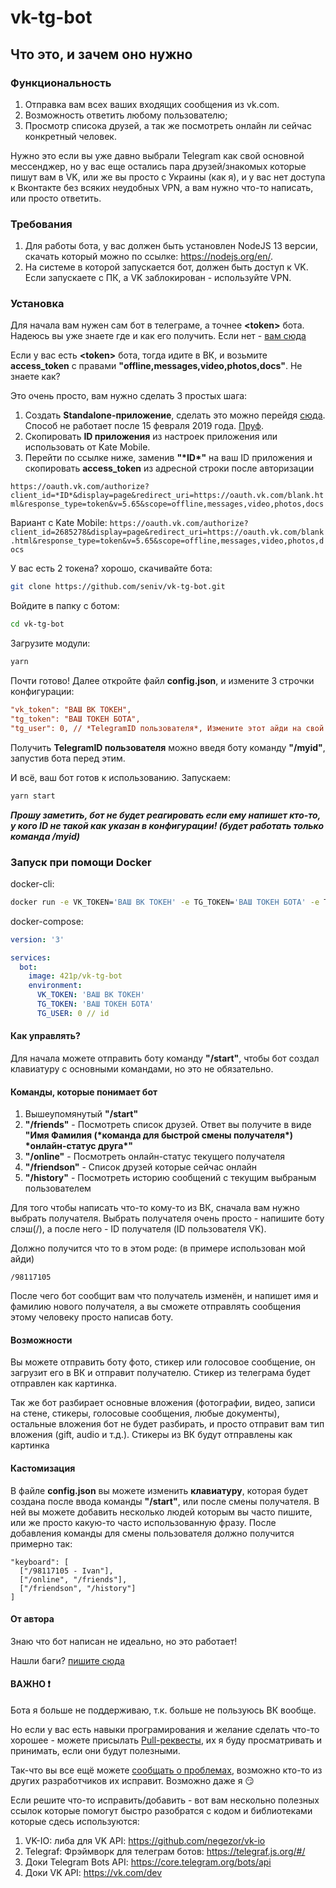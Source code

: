# vk-tg-bot

## Что это, и зачем оно нужно

### Функциональность

1. Отправка вам всех ваших входящих сообщения из vk.com.
2. Возможность ответить любому пользователю;
3. Просмотр списока друзей, а так же посмотреть онлайн ли сейчас конкретный человек.

Нужно это если вы уже давно выбрали Telegram как свой основной мессенджер, но у вас еще остались пара друзей/знакомых которые пишут вам в VK, или же вы просто с Украины (как я), и у вас нет доступа к Вконтакте без всяких неудобных VPN, а вам нужно что-то написать, или просто ответить.

### Требования

1. Для работы бота, у вас должен быть установлен NodeJS 13 версии, скачать который можно по ссылке: <https://nodejs.org/en/>.
2. На системе в которой запускается бот, должен быть доступ к VK.
Если запускаете с ПК, а VK заблокирован - используйте VPN.

### Установка

Для начала вам нужен сам бот в телеграме, а точнее **\<token\>** бота. Надеюсь вы уже знаете где и как его получить. Если нет - [вам сюда](https://core.telegram.org/bots)

Если у вас есть **\<token\>** бота, тогда идите в ВК, и возьмите **access_token** с правами **"offline,messages,video,photos,docs"**. Не знаете как?

Это очень просто, вам нужно сделать 3 простых шага:

1. Создать **Standalone-приложение**, сделать это можно перейдя [сюда](https://vk.com/editapp?act=create). Способ не работает после 15 февраля 2019 года.
[Пруф](https://vk.com/dev/messages_api).
2. Скопировать **ID приложения** из настроек приложения или использовать от Kate Mobile.
3. Перейти по ссылке ниже, заменив **"\*ID\*"** на ваш ID приложения и скопировать **access_token** из адресной строки после авторизации

`https://oauth.vk.com/authorize?client_id=*ID*&display=page&redirect_uri=https://oauth.vk.com/blank.html&response_type=token&v=5.65&scope=offline,messages,video,photos,docs`

Вариант с Kate Mobile:
`https://oauth.vk.com/authorize?client_id=2685278&display=page&redirect_uri=https://oauth.vk.com/blank.html&response_type=token&v=5.65&scope=offline,messages,video,photos,docs`

У вас есть 2 токена? хорошо, скачивайте бота:

```bash
git clone https://github.com/seniv/vk-tg-bot.git
```

Войдите в папку с ботом:

```bash
cd vk-tg-bot
```

Загрузите модули:

```bash
yarn
```

Почти готово!
Далее откройте файл **config.json**, и измените 3 строчки конфигурации:

```cfg
"vk_token": "ВАШ ВК ТОКЕН",
"tg_token": "ВАШ ТОКЕН БОТА",
"tg_user": 0, // *TelegramID пользователя*, Измените этот айди на свой
```

Получить **TelegramID пользователя** можно введя боту команду **"/myid"**, запустив бота перед этим.

И всё, ваш бот готов к использованию. Запускаем:

```bash
yarn start
```

***Прошу заметить, бот не будет реагировать если ему напишет кто-то, у кого ID не такой как указан в конфигурации! (будет работать только команда /myid)***

### Запуск при помощи Docker

docker-cli:

```bash
docker run -e VK_TOKEN='ВАШ ВК ТОКЕН' -e TG_TOKEN='ВАШ ТОКЕН БОТА' -e TG_USER=TelegramID пользователя 421p/vk-tg-bot
```

docker-compose:

```yml
version: '3'

services:
  bot:
    image: 421p/vk-tg-bot
    environment:
      VK_TOKEN: 'ВАШ ВК ТОКЕН'
      TG_TOKEN: 'ВАШ ТОКЕН БОТА'
      TG_USER: 0 // id
```

#### Как управлять?

Для начала можете отправить боту команду **"/start"**, чтобы бот создал клавиатуру с основными командами, но это не обязательно.

#### Команды, которые понимает бот

1. Вышеупомянутый **"/start"**
1. **"/friends"** - Посмотреть список друзей. Ответ вы получите в виде **"Имя Фамилия (\*команда для быстрой смены получателя\*) \*онлайн-статус друга\*"**
1. **"/online"** - Посмотреть онлайн-статус текущего получателя
1. **"/friendson"** - Список друзей которые сейчас онлайн
1. **"/history"** - Посмотреть историю сообщений с текущим выбраным пользователем

Для того чтобы написать что-то кому-то из ВК, сначала вам нужно выбрать получателя.
Выбрать получателя очень просто - напишите боту слэш(/), а после него - ID получателя (ID пользователя VK).

Должно получится что то в этом роде: (в примере использован мой айди)

```text
/98117105
```

После чего бот сообщит вам что получатель изменён, и напишет имя и фамилию нового получателя, а вы сможете отправлять сообщения этому человеку просто написав боту.

#### Возможности

Вы можете отправить боту фото, стикер или голосовое сообщение, он загрузит его в ВК и отправит получателю. Стикер из телеграма будет отправлен как картинка.

Так же бот разбирает основные вложения (фотографии, видео, записи на стене, стикеры, голосовые сообщения, любые документы), остальные вложения бот не будет разбирать, и просто отправит вам тип вложения (gift, audio и т.д.). Стикеры из ВК будут отправлены как картинка

#### Кастомизация

В файле **config.json** вы можете изменить **клавиатуру**, которая будет создана после ввода команды **"/start"**, или после смены получателя.
В ней вы можете добавить несколько людей которым вы часто пишите, или же просто какую-то часто использованную фразу. После добавления команды для смены пользователя должно получится примерно так:

```text
"keyboard": [
  ["/98117105 - Ivan"],
  ["/online", "/friends"],
  ["/friendson", "/history"]
]
```

#### От автора

Знаю что бот написан не идеально, но это работает!

Нашли баги? [пишите сюда](https://github.com/seniv/vk-tg-bot/issues/new)

#### ВАЖНО️ ❗️

Бота я больше не поддерживаю, т.к. больше не пользуюсь ВК вообще.

Но если у вас есть навыки програмирования и желание сделать что-то хорошее - можете присылать [Pull-реквесты](https://github.com/seniv/vk-tg-bot/pulls), их я буду просматривать и принимать, если они будут полезными.

Так-что вы все ещё можете [сообщать о проблемах](https://github.com/seniv/vk-tg-bot/issues/new), возможно кто-то из других разработчиков их исправит. Возможно даже я 😏

Если решите что-то исправить/добавить - вот вам нескольно полезных ссылок которые помогут быстро разобратся с кодом и библиотеками которые сдесь используются:

1. VK-IO: либа для VK API: <https://github.com/negezor/vk-io>
2. Telegraf: Фрэймворк для телеграм ботов: <https://telegraf.js.org/#/>
3. Доки Telegram Bots API: <https://core.telegram.org/bots/api>
4. Доки VK API: <https://vk.com/dev>
